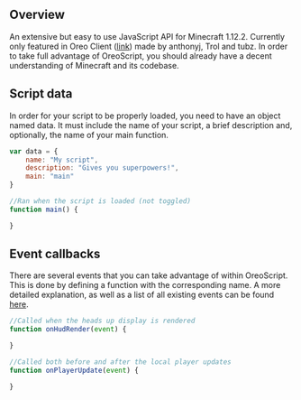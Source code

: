 ## Overview
An extensive but easy to use JavaScript API for Minecraft 1.12.2. Currently only featured in Oreo Client ([link](https://oreo.software)) made by anthonyj, Trol and tubz. In order to take full advantage of OreoScript, you should already have a decent understanding of Minecraft and its codebase. 

## Script data
In order for your script to be properly loaded, you need to have an object named data. It must include the name of your script, a brief description and, optionally, the name of your main function.

```javascript
var data = {
	name: "My script",
	description: "Gives you superpowers!",
	main: "main"
}

//Ran when the script is loaded (not toggled)
function main() {

}
```

## Event callbacks
There are several events that you can take advantage of within OreoScript. This is done by defining a function with the corresponding name. A more detailed explanation, as well as a list of all existing events can be found [here](events.md).

```javascript
//Called when the heads up display is rendered
function onHudRender(event) {

}

//Called both before and after the local player updates
function onPlayerUpdate(event) {

}
```